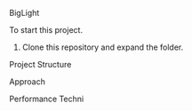 BigLight

To start this project.
1. Clone this repository and expand the folder.



Project Structure

Approach

Performance Techni